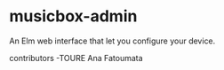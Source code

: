 # musicbox-admin

An Elm web interface that let you configure your device.

contributors
-TOURE Ana Fatoumata
